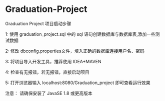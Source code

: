 # Graduation-Project
Graduation Project
项目启动步骤

1: 使用 graduation_project.sql 中的 sql 语句创建数据库与数据库表,添加一些测试数据

2: 修改 dbconfig.properties文件，填入正确的数据库连接用户名、密码

3: 将项目导入开发工具，推荐使用 IDEA+MAVEN

4: 检查有无报错，若无报错，直接启动项目

5: 打开浏览器输入 localhost:8080/Graduation_project 即可查看运行效果

注意： 请确保安装了 JavaSE 1.8 或更高版本
